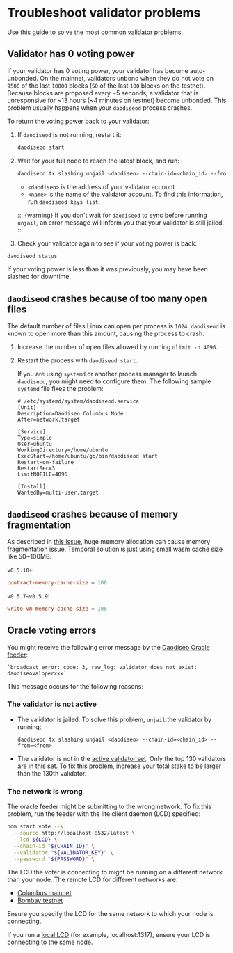 # Troubleshoot validator problems

Use this guide to solve the most common validator problems.

## Validator has 0 voting power

If your validator has 0 voting power, your validator has become auto-unbonded. On the mainnet, validators unbond when they do not vote on `9500` of the last `10000` blocks (`50` of the last `100` blocks on the testnet). Because blocks are proposed every ~5 seconds, a validator that is unresponsive for ~13 hours (~4 minutes on testnet) become unbonded. This problem usually happens when your `daodiseod` process crashes.

To return the voting power back to your validator:

1. If `daodiseod` is not running, restart it:

   ```bash
   daodiseod start
   ```

2. Wait for your full node to reach the latest block, and run:

   ```bash
   daodiseod tx slashing unjail <daodiseo> --chain-id=<chain_id> --from=<from>
   ```

   - `<daodiseo>` is the address of your validator account.
   - `<name>` is the name of the validator account. To find this information, run `daodiseod keys list`.

   ::: {warning}
   If you don't wait for `daodiseod` to sync before running `unjail`, an error message will inform you that your validator is still jailed.
   :::

3.  Check your validator again to see if your voting power is back:

   ```bash
   daodiseod status
   ```

   If your voting power is less than it was previously, you may have been slashed for downtime.

## `daodiseod` crashes because of too many open files

The default number of files Linux can open per process is `1024`. `daodiseod` is known to open more than this amount, causing the process to crash.

1. Increase the number of open files allowed by running `ulimit -n 4096`.  

2. Restart the process with `daodiseod start`.

   If you are using `systemd` or another process manager to launch `daodiseod`, you might need to configure them. The following  sample `systemd` file fixes the problem:

   ```systemd
   # /etc/systemd/system/daodiseod.service
   [Unit]
   Description=Daodiseo Columbus Node
   After=network.target

   [Service]
   Type=simple
   User=ubuntu
   WorkingDirectory=/home/ubuntu
   ExecStart=/home/ubuntu/go/bin/daodiseod start
   Restart=on-failure
   RestartSec=3
   LimitNOFILE=4096

   [Install]
   WantedBy=multi-user.target
   ```
## `daodiseod` crashes because of memory fragmentation

As described in [this issue](https://github.com/daodiseomoney/core/issues/592), huge memory allocation can cause memory fragmentation issue. Temporal solution is just using small wasm cache size like 50~100MB.

`v0.5.10+`:

```toml
contract-memory-cache-size = 100
```

`v0.5.7~v0.5.9`:

```toml
write-vm-memory-cache-size = 100
```

## Oracle voting errors

You might receive the following error message by the [Daodiseo Oracle feeder](https://github.com/daodiseomoney/oracle-feeder):

    `broadcast error: code: 3, raw_log: validator does not exist: daodiseovaloperxxx`

This message occurs for the following reasons:

### The validator is not active

- The validator is jailed. To solve this problem, `unjail` the validator by running:

    `daodiseod tx slashing unjail <daodiseo> --chain-id=<chain_id> --from=<from>`

- The validator is not in the [active validator set](../../learn/glossary.md#active-set). Only the top 130 validators are in this set. To fix this problem, increase your total stake to be larger than the 130th validator.

### The network is wrong

The oracle feeder might be submitting to the wrong network. To fix this problem, run the feeder with the lite client daemon (LCD) specified:

```bash
nom start vote --\
  --source http://localhost:8532/latest \
  --lcd ${LCD} \
  --chain-id "${CHAIN_ID}" \
  --validator "${VALIDATOR_KEY}" \
  --password "${PASSWORD}" \
```

The LCD the voter is connecting to might be running on a different network than your node. The remote LCD for different networks are:

- [Columbus mainnet](https://lcd.daodiseo.dev)
- [Bombay testnet](https://bombay-lcd.daodiseo.dev)

Ensure you specify the LCD for the same network to which your node is connecting.

If you run a [local LCD](../../develop/how-to/start-lcd.md) (for example, localhost:1317), ensure your LCD is connecting to the same node.
